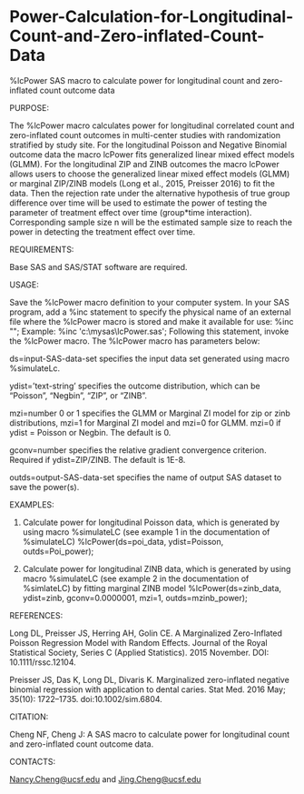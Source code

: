 # Power-Calculation-for-Longitudinal-Count-and-Zero-inflated-Count-Data

%lcPower SAS macro to calculate power for longitudinal count and zero-inflated count outcome data

PURPOSE:

The %lcPower macro calculates power for longitudinal correlated count and zero-inflated count outcomes in multi-center studies with randomization stratified by study site. For the longitudinal Poisson and Negative Binomial outcome data the macro lcPower fits generalized linear mixed effect models (GLMM). For the longitudinal ZIP and ZINB outcomes the macro lcPower allows users to choose the generalized linear mixed effect models (GLMM) or marginal ZIP/ZINB models (Long et al., 2015, Preisser 2016) to fit the data. Then the rejection rate under the alternative hypothesis of true group difference over time will be used to estimate the power of testing the parameter of treatment effect over time (group*time interaction). Corresponding sample size n will be the estimated sample size to reach the power in detecting the treatment effect over time.

REQUIREMENTS:

Base SAS and SAS/STAT software are required.

USAGE:

Save the %lcPower macro definition to your computer system. In your SAS program, add a %inc statement to specify the physical name of an external file where the %lcPower macro is stored and make it available for use: 
	%inc "<location of lcPower macro>";
Example:  %inc 'c:\mysas\lcPower.sas';
Following this statement, invoke the %lcPower macro.
The %lcPower macro has parameters below: 

ds=input-SAS-data-set
specifies the input data set generated using macro %simulateLc. 

ydist=’text-string’
specifies the outcome distribution, which can be “Poisson”, “Negbin”, “ZIP”, or “ZINB”.

mzi=number 0 or 1
specifies the GLMM or Marginal ZI model for zip or zinb distributions, mzi=1 for Marginal ZI model and mzi=0 for GLMM. mzi=0 if ydist = Poisson or Negbin. The default is 0.

gconv=number
specifies the relative gradient convergence criterion. Required if ydist=ZIP/ZINB. The default is 1E-8.

outds=output-SAS-data-set 
specifies the name of output SAS dataset to save the power(s).

EXAMPLES:
1.	Calculate power for longitudinal Poisson data, which is generated by using macro %simulateLC (see example 1 in the documentation of %simulateLC)
%lcPower(ds=poi_data, ydist=Poisson, outds=Poi_power);

2.	Calculate power for longitudinal ZINB data, which is generated by using macro %simulateLC (see example 2 in the documentation of %simlateLC) by fitting marginal ZINB model
%lcPower(ds=zinb_data, ydist=zinb, gconv=0.0000001, mzi=1, outds=mzinb_power);



REFERENCES:
	
Long DL, Preisser JS, Herring AH, Golin CE. A Marginalized Zero-Inflated Poisson Regression Model with Random Effects. Journal of the Royal Statistical Society, Series C (Applied Statistics). 2015 November. DOI: 10.1111/rssc.12104.

Preisser JS, Das K, Long DL, Divaris K. Marginalized zero-inflated negative binomial regression with application to dental caries. Stat Med. 2016 May; 35(10): 1722–1735. doi:10.1002/sim.6804.


CITATION:
	
Cheng NF, Cheng J: A SAS macro to calculate power for longitudinal count and zero-inflated count outcome data.

CONTACTS:
	
Nancy.Cheng@ucsf.edu and Jing.Cheng@ucsf.edu
